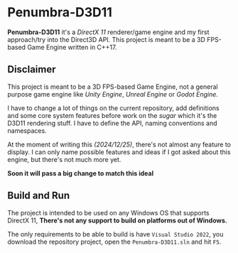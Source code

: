 
# Penumbra-D3D11

**Penumbra-D3D11** it's a *DirectX 11* renderer/game engine and my first approach/try into the Direct3D API.
This project is meant to be a 3D FPS-based Game Engine written in C++17.


## Disclaimer

This project is meant to be a 3D FPS-based Game Engine, not a general purpose game engine like *Unity Engine*, *Unreal Engine* or *Godot Engine*.

I have to change a lot of things on the current repository, add definitions and some core system features before work on the *sugar* which it's the D3D11 rendering stuff. I have to define the API, naming conventions and namespaces.

At the moment of writing this *(2024/12/25)*, there's not almost any feature to display. I can only name possible features and ideas if I got asked about this engine, but there's not much more yet.

**Soon it will pass a big change to match this ideal**


## Build and Run

The project is intended to be used on any Windows OS that supports DirectX 11, **There's not any support to build on platforms out of Windows.**

The only requirements to be able to build is have `Visual Studio 2022`, you download the repository project, open the `Penumbra-D3D11.sln` and hit `F5`.

